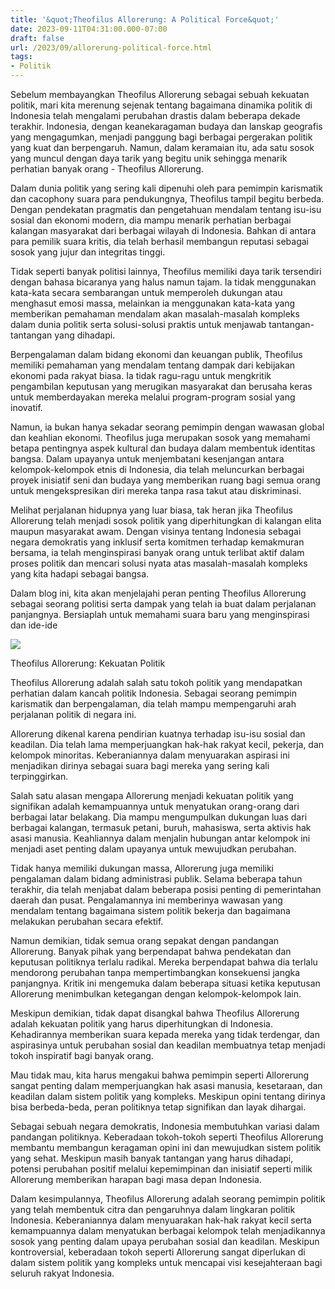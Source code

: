 ```yaml
---
title: '&quot;Theofilus Allorerung: A Political Force&quot;'
date: 2023-09-11T04:31:00.000-07:00
draft: false
url: /2023/09/allorerung-political-force.html
tags: 
- Politik
---
```


  

Sebelum membayangkan Theofilus Allorerung sebagai sebuah kekuatan politik, mari kita merenung sejenak tentang bagaimana dinamika politik di Indonesia telah mengalami perubahan drastis dalam beberapa dekade terakhir. Indonesia, dengan keanekaragaman budaya dan lanskap geografis yang mengagumkan, menjadi panggung bagi berbagai pergerakan politik yang kuat dan berpengaruh. Namun, dalam keramaian itu, ada satu sosok yang muncul dengan daya tarik yang begitu unik sehingga menarik perhatian banyak orang - Theofilus Allorerung.

  

Dalam dunia politik yang sering kali dipenuhi oleh para pemimpin karismatik dan cacophony suara para pendukungnya, Theofilus tampil begitu berbeda. Dengan pendekatan pragmatis dan pengetahuan mendalam tentang isu-isu sosial dan ekonomi modern, dia mampu menarik perhatian berbagai kalangan masyarakat dari berbagai wilayah di Indonesia. Bahkan di antara para pemilik suara kritis, dia telah berhasil membangun reputasi sebagai sosok yang jujur ​​dan integritas tinggi.

  

Tidak seperti banyak politisi lainnya, Theofilus memiliki daya tarik tersendiri dengan bahasa bicaranya yang halus namun tajam. Ia tidak menggunakan kata-kata secara sembarangan untuk memperoleh dukungan atau menghasut emosi massa, melainkan ia menggunakan kata-kata yang memberikan pemahaman mendalam akan masalah-masalah kompleks dalam dunia politik serta solusi-solusi praktis untuk menjawab tantangan-tantangan yang dihadapi.

  

Berpengalaman dalam bidang ekonomi dan keuangan publik, Theofilus memiliki pemahaman yang mendalam tentang dampak dari kebijakan ekonomi pada rakyat biasa. Ia tidak ragu-ragu untuk mengkritik pengambilan keputusan yang merugikan masyarakat dan berusaha keras untuk memberdayakan mereka melalui program-program sosial yang inovatif.

  

Namun, ia bukan hanya sekadar seorang pemimpin dengan wawasan global dan keahlian ekonomi. Theofilus juga merupakan sosok yang memahami betapa pentingnya aspek kultural dan budaya dalam membentuk identitas bangsa. Dalam upayanya untuk menjembatani kesenjangan antara kelompok-kelompok etnis di Indonesia, dia telah meluncurkan berbagai proyek inisiatif seni dan budaya yang memberikan ruang bagi semua orang untuk mengekspresikan diri mereka tanpa rasa takut atau diskriminasi.

  

Melihat perjalanan hidupnya yang luar biasa, tak heran jika Theofilus Allorerung telah menjadi sosok politik yang diperhitungkan di kalangan elita maupun masyarakat awam. Dengan visinya tentang Indonesia sebagai negara demokratis yang inklusif serta komitmen terhadap kemakmuran bersama, ia telah menginspirasi banyak orang untuk terlibat aktif dalam proses politik dan mencari solusi nyata atas masalah-masalah kompleks yang kita hadapi sebagai bangsa.

  

Dalam blog ini, kita akan menjelajahi peran penting Theofilus Allorerung sebagai seorang politisi serta dampak yang telah ia buat dalam perjalanan panjangnya. Bersiaplah untuk memahami suara baru yang menginspirasi dan ide-ide

  

![](https://kareba-toraja.com/wp-content/uploads/2023/04/Bupati-Tana-Toraja-Theofilus-Allorerung.jpg)

  

Theofilus Allorerung: Kekuatan Politik

  

Theofilus Allorerung adalah salah satu tokoh politik yang mendapatkan perhatian dalam kancah politik Indonesia. Sebagai seorang pemimpin karismatik dan berpengalaman, dia telah mampu mempengaruhi arah perjalanan politik di negara ini.

  

Allorerung dikenal karena pendirian kuatnya terhadap isu-isu sosial dan keadilan. Dia telah lama memperjuangkan hak-hak rakyat kecil, pekerja, dan kelompok minoritas. Keberaniannya dalam menyuarakan aspirasi ini menjadikan dirinya sebagai suara bagi mereka yang sering kali terpinggirkan.

  

Salah satu alasan mengapa Allorerung menjadi kekuatan politik yang signifikan adalah kemampuannya untuk menyatukan orang-orang dari berbagai latar belakang. Dia mampu mengumpulkan dukungan luas dari berbagai kalangan, termasuk petani, buruh, mahasiswa, serta aktivis hak asasi manusia. Keahliannya dalam menjalin hubungan antar kelompok ini menjadi aset penting dalam upayanya untuk mewujudkan perubahan.

  

Tidak hanya memiliki dukungan massa, Allorerung juga memiliki pengalaman dalam bidang administrasi publik. Selama beberapa tahun terakhir, dia telah menjabat dalam beberapa posisi penting di pemerintahan daerah dan pusat. Pengalamannya ini memberinya wawasan yang mendalam tentang bagaimana sistem politik bekerja dan bagaimana melakukan perubahan secara efektif.

  

Namun demikian, tidak semua orang sepakat dengan pandangan Allorerung. Banyak pihak yang berpendapat bahwa pendekatan dan keputusan politiknya terlalu radikal. Mereka berpendapat bahwa dia terlalu mendorong perubahan tanpa mempertimbangkan konsekuensi jangka panjangnya. Kritik ini mengemuka dalam beberapa situasi ketika keputusan Allorerung menimbulkan ketegangan dengan kelompok-kelompok lain.

  

Meskipun demikian, tidak dapat disangkal bahwa Theofilus Allorerung adalah kekuatan politik yang harus diperhitungkan di Indonesia. Kehadirannya memberikan suara kepada mereka yang tidak terdengar, dan aspirasinya untuk perubahan sosial dan keadilan membuatnya tetap menjadi tokoh inspiratif bagi banyak orang.

  

Mau tidak mau, kita harus mengakui bahwa pemimpin seperti Allorerung sangat penting dalam memperjuangkan hak asasi manusia, kesetaraan, dan keadilan dalam sistem politik yang kompleks. Meskipun opini tentang dirinya bisa berbeda-beda, peran politiknya tetap signifikan dan layak dihargai.

  

Sebagai sebuah negara demokratis, Indonesia membutuhkan variasi dalam pandangan politiknya. Keberadaan tokoh-tokoh seperti Theofilus Allorerung membantu membangun keragaman opini ini dan mewujudkan sistem politik yang sehat. Meskipun masih banyak tantangan yang harus dihadapi, potensi perubahan positif melalui kepemimpinan dan inisiatif seperti milik Allorerung memberikan harapan bagi masa depan Indonesia.

  

Dalam kesimpulannya, Theofilus Allorerung adalah seorang pemimpin politik yang telah membentuk citra dan pengaruhnya dalam lingkaran politik Indonesia. Keberaniannya dalam menyuarakan hak-hak rakyat kecil serta kemampuannya dalam menyatukan berbagai kelompok telah menjadikannya sosok yang penting dalam upaya perubahan sosial dan keadilan. Meskipun kontroversial, keberadaan tokoh seperti Allorerung sangat diperlukan di dalam sistem politik yang kompleks untuk mencapai visi kesejahteraan bagi seluruh rakyat Indonesia.
